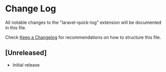 # Change Log

All notable changes to the "laravel-quick-log" extension will be documented in this file.

Check [Keep a Changelog](http://keepachangelog.com/) for recommendations on how to structure this file.

## [Unreleased]

- Initial release